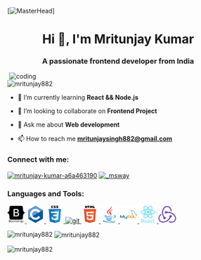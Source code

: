 [![MasterHead](https://camo.githubusercontent.com/b670c9c2a7e2abb83c217d2dba4c7a1e6d9681827144cc1ee3402d67a0aa4635/68747470733a2f2f6173322e667463646e2e6e65742f76322f6a70672f30322f38332f34362f33332f313030305f465f3238333436333338355f6d666e7278365250553342714f62685675566a595a6a655a35706567453778712e6a7067)]

<h1 align="center">Hi 👋, I'm Mritunjay Kumar</h1>
<h3 align="center">A passionate frontend developer from India</h3>

<img align="right" alt="coding" width="500" src="https://cdn.dribbble.com/users/1162077/screenshots/3848914/programmer.gif">

<p align="left"> <img src="https://komarev.com/ghpvc/?username=mritunjay882&label=Profile%20views&color=0e75b6&style=flat" alt="mritunjay882" /> </p>

- 🌱 I’m currently learning **React && Node.js**

- 👯 I’m looking to collaborate on **Frontend Project**

- 💬 Ask me about **Web development**

- 📫 How to reach me **mritunjaysingh882@gmail.com**

<h3 align="left">Connect with me:</h3>
<p align="left">
<a href="https://linkedin.com/in/mritunjay-kumar-a6a463190" target="blank"><img align="center" src="https://raw.githubusercontent.com/rahuldkjain/github-profile-readme-generator/master/src/images/icons/Social/linked-in-alt.svg" alt="mritunjay-kumar-a6a463190" height="30" width="40" /></a>
<a href="https://instagram.com/_msway" target="blank"><img align="center" src="https://raw.githubusercontent.com/rahuldkjain/github-profile-readme-generator/master/src/images/icons/Social/instagram.svg" alt="_msway" height="30" width="40" /></a>
</p>

<h3 align="left">Languages and Tools:</h3>
<p align="left"> <a href="https://getbootstrap.com" target="_blank" rel="noreferrer"> <img src="https://raw.githubusercontent.com/devicons/devicon/master/icons/bootstrap/bootstrap-plain-wordmark.svg" alt="bootstrap" width="40" height="40"/> </a> <a href="https://www.cprogramming.com/" target="_blank" rel="noreferrer"> <img src="https://raw.githubusercontent.com/devicons/devicon/master/icons/c/c-original.svg" alt="c" width="40" height="40"/> </a> <a href="https://www.w3schools.com/css/" target="_blank" rel="noreferrer"> <img src="https://raw.githubusercontent.com/devicons/devicon/master/icons/css3/css3-original-wordmark.svg" alt="css3" width="40" height="40"/> </a> <a href="https://git-scm.com/" target="_blank" rel="noreferrer"> <img src="https://www.vectorlogo.zone/logos/git-scm/git-scm-icon.svg" alt="git" width="40" height="40"/> </a> <a href="https://www.w3.org/html/" target="_blank" rel="noreferrer"> <img src="https://raw.githubusercontent.com/devicons/devicon/master/icons/html5/html5-original-wordmark.svg" alt="html5" width="40" height="40"/> </a> <a href="https://www.java.com" target="_blank" rel="noreferrer"> <img src="https://raw.githubusercontent.com/devicons/devicon/master/icons/java/java-original.svg" alt="java" width="40" height="40"/> </a> <a href="https://www.mysql.com/" target="_blank" rel="noreferrer"> <img src="https://raw.githubusercontent.com/devicons/devicon/master/icons/mysql/mysql-original-wordmark.svg" alt="mysql" width="40" height="40"/> </a> <a href="https://reactjs.org/" target="_blank" rel="noreferrer"> <img src="https://raw.githubusercontent.com/devicons/devicon/master/icons/react/react-original-wordmark.svg" alt="react" width="40" height="40"/> </a> <a href="https://redux.js.org" target="_blank" rel="noreferrer"> <img src="https://raw.githubusercontent.com/devicons/devicon/master/icons/redux/redux-original.svg" alt="redux" width="40" height="40"/> </a> </p>

<p><img align="left" src="https://github-readme-stats.vercel.app/api/top-langs?username=mritunjay882&show_icons=true&locale=en&layout=compact" alt="mritunjay882" /></p>

<p>&nbsp;<img align="center" src="https://github-readme-stats.vercel.app/api?username=mritunjay882&show_icons=true&locale=en" alt="mritunjay882" /></p>

<p><img align="center" src="https://github-readme-streak-stats.herokuapp.com/?user=mritunjay882&" alt="mritunjay882" /></p>
